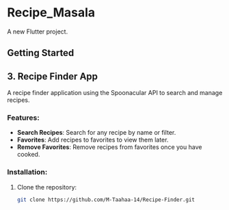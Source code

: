 # Recipe_Masala

A new Flutter project.

## Getting Started

## 3. Recipe Finder App

A recipe finder application using the Spoonacular API to search and manage recipes.

### Features:
- **Search Recipes**: Search for any recipe by name or filter.
- **Favorites**: Add recipes to favorites to view them later.
- **Remove Favorites**: Remove recipes from favorites once you have cooked.

### Installation:
1. Clone the repository:
   ```bash
   git clone https://github.com/M-Taahaa-14/Recipe-Finder.git
